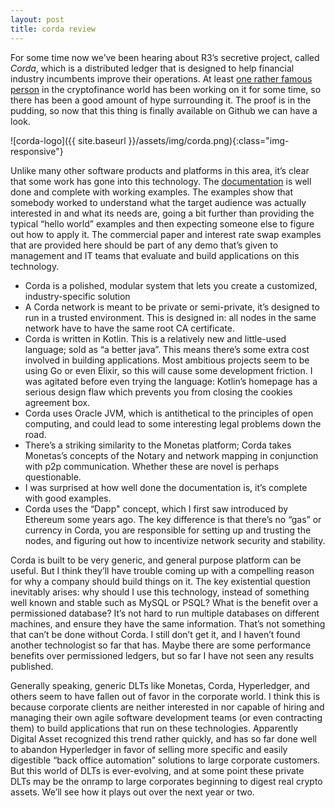 ```yaml
---
layout: post
title: corda review
---
```




For some time now we’ve been hearing about R3’s secretive project, called *Corda*, which is a distributed ledger that is designed to help financial industry incumbents improve their operations. At least [one rather famous person](https://github.com/corda/corda/graphs/contributors) in the cryptofinance world has been working on it for some time, so there has been a good amount of hype surrounding it. The proof is in the pudding, so now that this thing is finally available on Github we can have a look.

![corda-logo]({{ site.baseurl }}/assets/img/corda.png){:class="img-responsive"}

Unlike many other software products and platforms in this area, it’s clear that some work has gone into this technology. The [documentation](https://docs.corda.net/getting-set-up.html) is well done and complete with working examples. The examples show that somebody worked to understand what the target audience was actually interested in and what its needs are, going a bit further than providing the typical “hello world” examples and then expecting someone else to figure out how to apply it. The commercial paper and interest rate swap examples that are provided here should be part of any demo that’s given to management and IT teams that evaluate and build applications on this technology.

- Corda is a polished, modular system that lets you create a customized, industry-specific solution
- A Corda network is meant to be private or semi-private, it’s designed to run in a trusted environment. This is designed in: all nodes in the same network have to have the same root CA certificate.
- Corda is written in Kotlin. This is a relatively new and little-used language; sold as “a better java”. This means there’s some extra cost involved in building applications. Most ambitious projects seem to be using Go or even Elixir, so this will cause some development friction. I was agitated before even trying the language: Kotlin’s homepage has a serious design flaw which prevents you from closing the cookies agreement box.
- Corda uses Oracle JVM, which is antithetical to the principles of open computing, and could lead to some interesting legal problems down the road.  
- There’s a striking similarity to the Monetas platform; Corda takes Monetas’s concepts of the Notary and network mapping in conjunction with p2p communication. Whether these are novel is perhaps questionable.
- I was surprised at how well done the documentation is, it’s complete with good examples.
- Corda uses the “Dapp" concept, which I first saw introduced by Ethereum some years ago. The key difference is that there’s no “gas” or currency in Corda, you are responsible for setting up and trusting the nodes, and figuring out how to incentivize network security and stability.  

Corda is built to be very generic, and general purpose platform can be useful. But I think they’ll have trouble coming up with a compelling reason for why a company should build things on it. The key existential question inevitably arises: why should I use this technology, instead of something well known and stable such as MySQL or PSQL? What is the benefit over a permissioned database? It’s not hard to run multiple databases on different machines, and ensure they have the same information. That’s not something that can’t be done without Corda. I still don’t get it, and I haven’t found another technologist so far that has. Maybe there are some performance benefits over permissioned ledgers, but so far I have not seen any results published.  

Generally speaking, generic DLTs like Monetas, Corda, Hyperledger, and others seem to have fallen out of favor in the corporate world. I think this is because corporate clients are neither interested in nor capable of hiring and managing their own agile software development teams (or even contracting them) to build applications that run on these technologies. Apparently Digital Asset recognized this trend rather quickly, and has so far done well to abandon Hyperledger in favor of selling more specific and easily digestible “back office automation” solutions to large corporate customers. But this world of DLTs is ever-evolving, and at some point these private DLTs may be the onramp to large corporates beginning to digest real crypto assets. We’ll see how it plays out over the next year or two.

